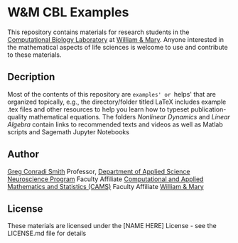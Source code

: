 # W&M CBL Examples

This repository contains materials for research students in the [Computational Biology Laboratory](https://wmcbl.wordpress.com) at [William & Mary](https://www.wm.edu). Anyone interested in the mathematical aspects of life sciences is welcome to use and contribute to these materials.

## Decription 

Most of the contents of this repository are `examples' or `helps' that are organized topically, e.g., the directory/folder titled LaTeX includes example .tex files and other resources to help you learn how to typeset publication-quality mathematical equations. The folders *Nonlinear Dynamics* and *Linear Algebra* contain links to recommended texts and videos as well as Matlab scripts and Sagemath Jupyter Notebooks

## Author

[Greg Conradi Smith](https://gregconradismith.wordpress.com)
Professor, [Department of Applied Science](https://www.wm.edu/as/appliedscience/)
[Neuroscience Program](https://www.wm.edu/as/neuroscience/) Faculty Affiliate
[Computational and Applied Mathematics and Statistics (CAMS)](https://www.wm.edu/as/cams/) Faculty Affiliate
[William & Mary](https://www.wm.edu)

## License

These materials are licensed under the [NAME HERE] License - see the LICENSE.md file for details






